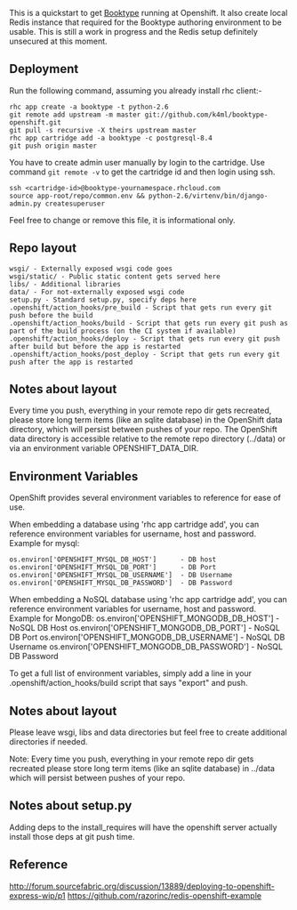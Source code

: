 This is a quickstart to get [Booktype][1] running at Openshift. It also create local Redis instance that required for the Booktype authoring environment to be usable. This is still a work in progress and the Redis setup definitely unsecured at this moment.

[1]:http://www.sourcefabric.org/en/booktype/

## Deployment

Run the following command, assuming you already install rhc client:-

    rhc app create -a booktype -t python-2.6
    git remote add upstream -m master git://github.com/k4ml/booktype-openshift.git
    git pull -s recursive -X theirs upstream master
    rhc app cartridge add -a booktype -c postgresql-8.4
    git push origin master

You have to create admin user manually by login to the cartridge. Use command `git remote -v` to get the cartridge id and then login using ssh.

    ssh <cartridge-id>@booktype-yournamespace.rhcloud.com
    source app-root/repo/common.env && python-2.6/virtenv/bin/django-admin.py createsuperuser

Feel free to change or remove this file, it is informational only.

## Repo layout

    wsgi/ - Externally exposed wsgi code goes
    wsgi/static/ - Public static content gets served here
    libs/ - Additional libraries
    data/ - For not-externally exposed wsgi code
    setup.py - Standard setup.py, specify deps here
    .openshift/action_hooks/pre_build - Script that gets run every git push before the build
    .openshift/action_hooks/build - Script that gets run every git push as part of the build process (on the CI system if available)
    .openshift/action_hooks/deploy - Script that gets run every git push after build but before the app is restarted
    .openshift/action_hooks/post_deploy - Script that gets run every git push after the app is restarted

## Notes about layout

Every time you push, everything in your remote repo dir gets recreated, please
store long term items (like an sqlite database) in the OpenShift data
directory, which will persist between pushes of your repo.
The OpenShift data directory is accessible relative to the remote repo
directory (../data) or via an environment variable OPENSHIFT_DATA_DIR.


## Environment Variables

OpenShift provides several environment variables to reference for ease
of use. 


When embedding a database using 'rhc app cartridge add', you can reference
environment variables for username, host and password. Example for mysql:

    os.environ['OPENSHIFT_MYSQL_DB_HOST']      - DB host
    os.environ['OPENSHIFT_MYSQL_DB_PORT']      - DB Port
    os.environ['OPENSHIFT_MYSQL_DB_USERNAME']  - DB Username
    os.environ['OPENSHIFT_MYSQL_DB_PASSWORD']  - DB Password

When embedding a NoSQL database using 'rhc app cartridge add', you can
reference environment variables for username, host and password.
Example for MongoDB:
    os.environ['OPENSHIFT_MONGODB_DB_HOST']      - NoSQL DB Host
    os.environ['OPENSHIFT_MONGODB_DB_PORT']      - NoSQL DB Port
    os.environ['OPENSHIFT_MONGODB_DB_USERNAME']  - NoSQL DB Username
    os.environ['OPENSHIFT_MONGODB_DB_PASSWORD']  - NoSQL DB Password

To get a full list of environment variables, simply add a line in your
.openshift/action_hooks/build script that says "export" and push.

## Notes about layout

Please leave wsgi, libs and data directories but feel free to create additional
directories if needed.

Note: Every time you push, everything in your remote repo dir gets recreated
please store long term items (like an sqlite database) in ../data which will
persist between pushes of your repo.

## Notes about setup.py

Adding deps to the install_requires will have the openshift server actually
install those deps at git push time.

## Reference

http://forum.sourcefabric.org/discussion/13889/deploying-to-openshift-express-wip/p1
https://github.com/razorinc/redis-openshift-example
